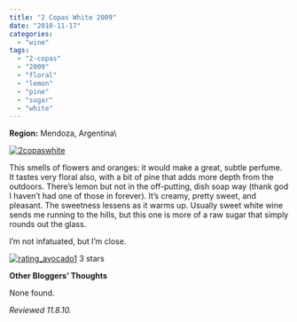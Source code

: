 ```yaml
---
title: "2 Copas White 2009"
date: "2010-11-17"
categories:
  - "wine"
tags:
  - "2-copas"
  - "2009"
  - "floral"
  - "lemon"
  - "pine"
  - "sugar"
  - "white"
---
```


**Region:** Mendoza, Argentina\

 [![](http://s3.amazonaws.com/thegourmez-wpmedia/2010/11/2copaswhite.jpg "2copaswhite")](http://s3.amazonaws.com/thegourmez-wpmedia/2010/11/2copaswhite.jpg)

This smells of flowers and oranges: it would make a great, subtle perfume. It tastes very floral also, with a bit of pine that adds more depth from the outdoors. There’s lemon but not in the off-putting, dish soap way (thank god I haven’t had one of those in forever). It’s creamy, pretty sweet, and pleasant. The sweetness lessens as it warms up. Usually sweet white wine sends me running to the hills, but this one is more of a raw sugar that simply rounds out the glass.

I’m not infatuated, but I’m close.




<div class="caption">

[![](http://s3.amazonaws.com/thegourmez-wpmedia/2009/02/rating_avocado1.gif "rating_avocado1")](http://s3.amazonaws.com/thegourmez-wpmedia/2009/02/rating_avocado1.gif) 3 stars</div>


**Other Bloggers’ Thoughts**

None found.

_Reviewed 11.8.10._
